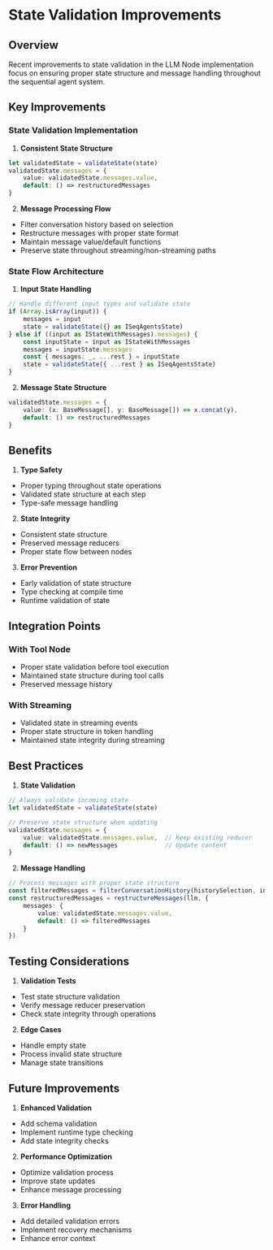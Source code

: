 # State Validation Improvements

## Overview

Recent improvements to state validation in the LLM Node implementation focus on ensuring proper state structure and message handling throughout the sequential agent system.

## Key Improvements

### State Validation Implementation

1. **Consistent State Structure**
```typescript
let validatedState = validateState(state)
validatedState.messages = {
    value: validatedState.messages.value,
    default: () => restructuredMessages
}
```

2. **Message Processing Flow**
- Filter conversation history based on selection
- Restructure messages with proper state format
- Maintain message value/default functions
- Preserve state throughout streaming/non-streaming paths

### State Flow Architecture

1. **Input State Handling**
```typescript
// Handle different input types and validate state
if (Array.isArray(input)) {
    messages = input
    state = validateState({} as ISeqAgentsState)
} else if ((input as IStateWithMessages).messages) {
    const inputState = input as IStateWithMessages
    messages = inputState.messages
    const { messages: _, ...rest } = inputState
    state = validateState({ ...rest } as ISeqAgentsState)
}
```

2. **Message State Structure**
```typescript
validatedState.messages = {
    value: (x: BaseMessage[], y: BaseMessage[]) => x.concat(y),
    default: () => restructuredMessages
}
```

## Benefits

1. **Type Safety**
- Proper typing throughout state operations
- Validated state structure at each step
- Type-safe message handling

2. **State Integrity**
- Consistent state structure
- Preserved message reducers
- Proper state flow between nodes

3. **Error Prevention**
- Early validation of state structure
- Type checking at compile time
- Runtime validation of state

## Integration Points

### With Tool Node
- Proper state validation before tool execution
- Maintained state structure during tool calls
- Preserved message history

### With Streaming
- Validated state in streaming events
- Proper state structure in token handling
- Maintained state integrity during streaming

## Best Practices

1. **State Validation**
```typescript
// Always validate incoming state
let validatedState = validateState(state)

// Preserve state structure when updating
validatedState.messages = {
    value: validatedState.messages.value,  // Keep existing reducer
    default: () => newMessages             // Update content
}
```

2. **Message Handling**
```typescript
// Process messages with proper state structure
const filteredMessages = filterConversationHistory(historySelection, input, validatedState)
const restructuredMessages = restructureMessages(llm, { 
    messages: {
        value: validatedState.messages.value,
        default: () => filteredMessages
    }
})
```

## Testing Considerations

1. **Validation Tests**
- Test state structure validation
- Verify message reducer preservation
- Check state integrity through operations

2. **Edge Cases**
- Handle empty state
- Process invalid state structure
- Manage state transitions

## Future Improvements

1. **Enhanced Validation**
- Add schema validation
- Implement runtime type checking
- Add state integrity checks

2. **Performance Optimization**
- Optimize validation process
- Improve state updates
- Enhance message processing

3. **Error Handling**
- Add detailed validation errors
- Implement recovery mechanisms
- Enhance error context
